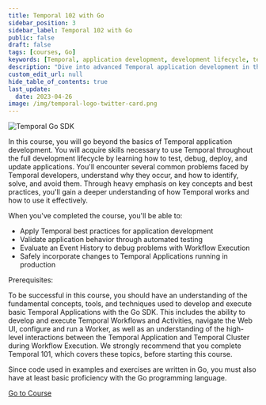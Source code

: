 ```yaml
---
title: Temporal 102 with Go
sidebar_position: 3
sidebar_label: Temporal 102 with Go
public: false
draft: false
tags: [courses, Go]
keywords: [Temporal, application development, development lifecycle, testing, debugging, deployment, best practices, automated testing, event history, workflow execution, production updates]
description: "Dive into advanced Temporal application development in this comprehensive course, covering the full development lifecycle. Gain expertise in testing, debugging, deployment, and updating applications, while adopting best practices to address common Temporal development challenges."
custom_edit_url: null
hide_table_of_contents: true
last_update:
  date: 2023-04-26
image: /img/temporal-logo-twitter-card.png
---
```


<!-- Generated May 03 2023 -->
<!-- DO NOT edit this file directly. -->

![Temporal Go SDK](/img/sdk_banners/banner_go.png)

In this course, you will go beyond the basics of Temporal application development. You will acquire skills necessary to use Temporal throughout the full development lifecycle by learning how to test, debug, deploy, and update applications. You'll encounter several common problems faced by Temporal developers, understand why they occur, and how to identify, solve, and avoid them. Through heavy emphasis on key concepts and best practices, you'll gain a deeper understanding of how Temporal works and how to use it effectively. 

When you've completed the course, you'll be able to:
- Apply Temporal best practices for application development
- Validate application behavior through automated testing
- Evaluate an Event History to debug problems with Workflow Execution
- Safely incorporate changes to Temporal Applications running in production

Prerequisites:

To be successful in this course, you should have an understanding of the fundamental concepts, tools, and techniques used to develop and execute basic Temporal Applications with the Go SDK. This includes the ability to develop and execute Temporal Workflows and Activities, navigate the Web UI, configure and run a Worker, as well as an understanding of the high-level interactions between the Temporal Application and Temporal Cluster during Workflow Execution. We strongly recommend that you complete Temporal 101, which covers these topics, before starting this course.

Since code used in examples and exercises are written in Go, you must also have at least basic proficiency with the Go programming language.

 <a className="button button--primary" href="https://temporal.talentlms.com/catalog/info/id:138">Go to Course</a> 
